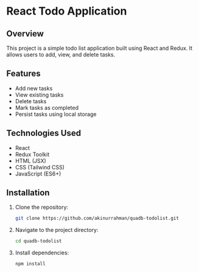 # React Todo Application

## Overview
This project is a simple todo list application built using React and Redux. It allows users to add, view, and delete tasks.

## Features
- Add new tasks
- View existing tasks
- Delete tasks
- Mark tasks as completed 
- Persist tasks using local storage 

## Technologies Used
- React
- Redux Toolkit
- HTML (JSX)
- CSS (Tailwind CSS)
- JavaScript (ES6+)

## Installation

1. Clone the repository:

    ```bash
    git clone https://github.com/akinurrahman/quadb-todolist.git
    ```

2. Navigate to the project directory:

    ```bash
    cd quadb-todolist
    ```

3. Install dependencies:

    ```bash
    npm install
    ```